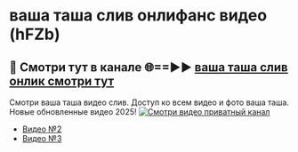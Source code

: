 # ваша таша слив онлифанс видео (hFZb)
## 🔴 Смотри тут в канале 🌐==►► [ваша таша слив онлик смотри тут](https://bom.so/R4l9B5)

Смотри ваша таша видео слив. Доступ ко всем видео и фото ваша таша. Новые обновленные видео 2025!
[![Смотри видео приватный канал](https://i.ibb.co/230xmKkm/player.gif)](https://cutt.ly/TrcKirfj)

- [Видео №2](https://bit.ly/vidzwatch)
- [Видео №3](https://cutt.ly/TrcKirfj)
